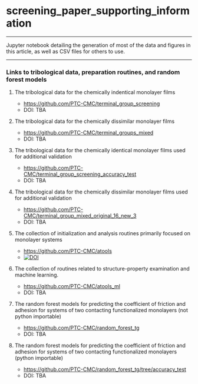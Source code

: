 # screening_paper_supporting_information

------

Jupyter notebook detailing the generation of most of the data and figures in this article, as well as CSV files for others to use.

------


### Links to tribological data, preparation routines, and random forest models

1. The tribological data for the chemically indentical monolayer films
    * https://github.com/PTC-CMC/terminal_group_screening
    * DOI: TBA

1. The tribological data for the chemically dissimilar monolayer films
    * https://github.com/PTC-CMC/terminal_groups_mixed
    * DOI: TBA

1. The tribological data for the chemically identical monolayer films used for additional validation
    * https://github.com/PTC-CMC/terminal_group_screening_accuracy_test
    * DOI: TBA

1. The tribological data for the chemically dissimilar monolayer films used for additional validation
    * https://github.com/PTC-CMC/terminal_group_mixed_original_16_new_3
    * DOI: TBA

1. The collection of initialization and analysis routines primarily focused on monolayer systems
    * https://github.com/PTC-CMC/atools
    * [![DOI](https://zenodo.org/badge/DOI/10.5281/zenodo.3387608.svg)](https://doi.org/10.5281/zenodo.3387608)

1. The collection of routines related to structure-property examination and machine learning.
    * https://github.com/PTC-CMC/atools_ml
    * DOI: TBA

1. The random forest models for predicting the coefficient of friction and adhesion for systems of two contacting functionalized monolayers (not python importable)
    * https://github.com/PTC-CMC/random_forest_tg
    * DOI: TBA

1. The random forest models for predicting the coefficient of friction and adhesion for systems of two contacting functionalized monolayers (python importable)
    * https://github.com/PTC-CMC/random_forest_tg/tree/accuracy_test
    * DOI: TBA
